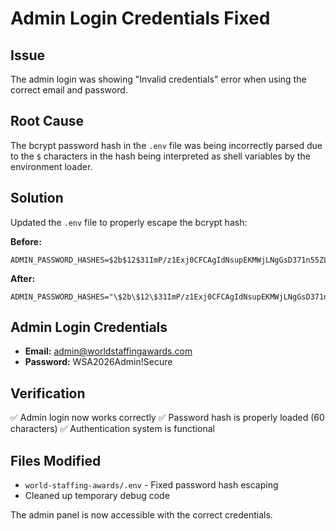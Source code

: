# Admin Login Credentials Fixed

## Issue
The admin login was showing "Invalid credentials" error when using the correct email and password.

## Root Cause
The bcrypt password hash in the `.env` file was being incorrectly parsed due to the `$` characters in the hash being interpreted as shell variables by the environment loader.

## Solution
Updated the `.env` file to properly escape the bcrypt hash:

**Before:**
```
ADMIN_PASSWORD_HASHES=$2b$12$31ImP/z1Exj0CFCAgIdNsupEKMWjLNgGsD371n55ZL9/hhz9MY/Ti
```

**After:**
```
ADMIN_PASSWORD_HASHES="\$2b\$12\$31ImP/z1Exj0CFCAgIdNsupEKMWjLNgGsD371n55ZL9/hhz9MY/Ti"
```

## Admin Login Credentials
- **Email:** admin@worldstaffingawards.com
- **Password:** WSA2026Admin!Secure

## Verification
✅ Admin login now works correctly
✅ Password hash is properly loaded (60 characters)
✅ Authentication system is functional

## Files Modified
- `world-staffing-awards/.env` - Fixed password hash escaping
- Cleaned up temporary debug code

The admin panel is now accessible with the correct credentials.